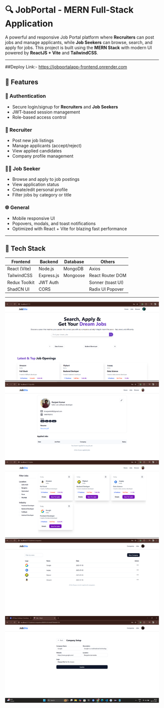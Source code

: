 # 🔍 JobPortal - MERN Full-Stack Application

A powerful and responsive Job Portal platform where **Recruiters** can post jobs and manage applicants, while **Job Seekers** can browse, search, and apply for jobs. This project is built using the **MERN Stack** with modern UI powered by **ReactJS + Vite** and **TailwindCSS**.

---
##Deploy Link:- 
https://jobportalapp-frontend.onrender.com

## 🚀 Features

### 👤 Authentication
- Secure login/signup for **Recruiters** and **Job Seekers**
- JWT-based session management
- Role-based access control

### 💼 Recruiter
- Post new job listings
- Manage applicants (accept/reject)
- View applied candidates
- Company profile management

### 🙋‍♂️ Job Seeker
- Browse and apply to job postings
- View application status
- Create/edit personal profile
- Filter jobs by category or title

### 🌐 General
- Mobile responsive UI
- Popovers, modals, and toast notifications
- Optimized with React + Vite for blazing fast performance

---

## 🧰 Tech Stack

| Frontend         | Backend        | Database   | Others               |
|------------------|----------------|------------|----------------------|
| React (Vite)     | Node.js        | MongoDB    | Axios                |
| TailwindCSS      | Express.js     | Mongoose   | React Router DOM     |
| Redux Toolkit    | JWT Auth       |            | Sonner (toast UI)    |
| ShadCN UI        | CORS           |            | Radix UI Popover     |

---
![image alt](https://github.com/ranjeet229/jobPortalApp/blob/a03efebdc6b5e60b84ecf0717dae26e9a6edfd33/Screenshot%20(33).png
)
![image_alt](https://github.com/ranjeet229/jobPortalApp/blob/a03efebdc6b5e60b84ecf0717dae26e9a6edfd33/Screenshot%20(34).png
)
![image_alt](https://github.com/ranjeet229/jobPortalApp/blob/a03efebdc6b5e60b84ecf0717dae26e9a6edfd33/Screenshot%20(36).png
)
![image_alt](https://github.com/ranjeet229/jobPortalApp/blob/a03efebdc6b5e60b84ecf0717dae26e9a6edfd33/Screenshot%20(40).png)
![image_alt](https://github.com/ranjeet229/jobPortalApp/blob/a03efebdc6b5e60b84ecf0717dae26e9a6edfd33/Screenshot%20(41).png)


